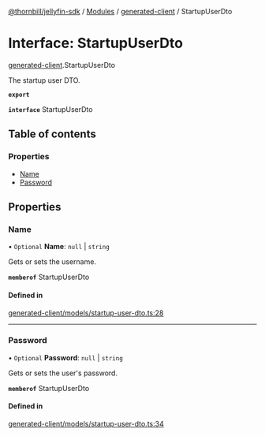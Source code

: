 [@thornbill/jellyfin-sdk](../README.md) / [Modules](../modules.md) / [generated-client](../modules/generated_client.md) / StartupUserDto

# Interface: StartupUserDto

[generated-client](../modules/generated_client.md).StartupUserDto

The startup user DTO.

**`export`**

**`interface`** StartupUserDto

## Table of contents

### Properties

- [Name](generated_client.StartupUserDto.md#name)
- [Password](generated_client.StartupUserDto.md#password)

## Properties

### Name

• `Optional` **Name**: ``null`` \| `string`

Gets or sets the username.

**`memberof`** StartupUserDto

#### Defined in

[generated-client/models/startup-user-dto.ts:28](https://github.com/thornbill/jellyfin-sdk-typescript/blob/029620a/src/generated-client/models/startup-user-dto.ts#L28)

___

### Password

• `Optional` **Password**: ``null`` \| `string`

Gets or sets the user\'s password.

**`memberof`** StartupUserDto

#### Defined in

[generated-client/models/startup-user-dto.ts:34](https://github.com/thornbill/jellyfin-sdk-typescript/blob/029620a/src/generated-client/models/startup-user-dto.ts#L34)
